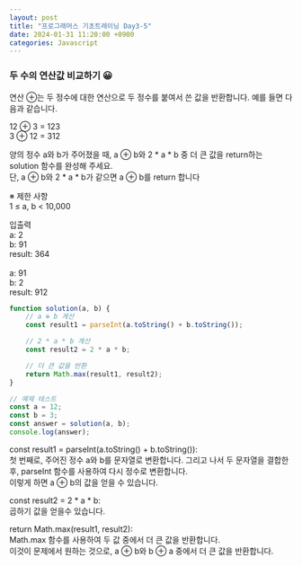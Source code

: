 ```yaml
---
layout: post
title: "프로그래머스 기초트레이닝 Day3-5"
date: 2024-01-31 11:20:00 +0900
categories: Javascript
---
```

### 두 수의 연산값 비교하기 😀

연산 ⊕는 두 정수에 대한 연산으로 두 정수를 붙여서 쓴 값을 반환합니다. 예를 들면 다음과 같습니다.<br>

12 ⊕ 3 = 123<br>
3 ⊕ 12 = 312<br>

양의 정수 a와 b가 주어졌을 때, a ⊕ b와 2 * a * b 중 더 큰 값을 return하는 solution 함수를 완성해 주세요.<br>
단, a ⊕ b와 2 * a * b가 같으면 a ⊕ b를 return 합니다<br>

※ 제한 사항<br>
1 ≤ a, b < 10,000<br>



입출력 <br>
a: 2<br>
b: 91<br>
result: 364<br>
<br>
a: 91<br>
b: 2<br>
result: 912<br>

```javascript
function solution(a, b) {
    // a ⊕ b 계산
    const result1 = parseInt(a.toString() + b.toString());

    // 2 * a * b 계산
    const result2 = 2 * a * b;

    // 더 큰 값을 반환
    return Math.max(result1, result2);
}

// 예제 테스트
const a = 12;
const b = 3;
const answer = solution(a, b);
console.log(answer);
```
const result1 = parseInt(a.toString() + b.toString()):<br>
첫 번째로, 주어진 정수 a와 b를 문자열로 변환합니다. 그리고 나서 두 문자열을 결합한 후, parseInt 함수를 사용하여 다시 정수로 변환합니다.<br>
이렇게 하면 a ⊕ b의 값을 얻을 수 있습니다.<br>

const result2 = 2 * a * b:<br>
곱하기 값을 얻을수 있습니다. <br>

return Math.max(result1, result2):<br>
Math.max 함수를 사용하여 두 값 중에서 더 큰 값을 반환합니다.<br>
이것이 문제에서 원하는 것으로, a ⊕ b와 b ⊕ a 중에서 더 큰 값을 반환합니다.<br>